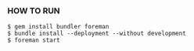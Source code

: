 ### HOW TO RUN ###

    $ gem install bundler foreman
    $ bundle install --deployment --without development
    $ foreman start

